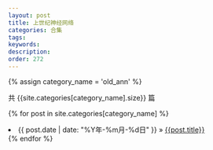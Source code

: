 ```yaml
---
layout: post
title: 上世纪神经网络
categories: 合集
tags: 
keywords:
description:
order: 272
---
```



{% assign category_name = 'old_ann' %}

共 {{site.categories[category_name].size}} 篇

{% for post in site.categories[category_name] %}
  <li>
    <span>{{ post.date | date: "%Y年-%m月-%d日" }}</span> &raquo;
    <a href="{{ post.url }}" class="pjaxlink">{{post.title}}</a>
  </li>
{% endfor %}
